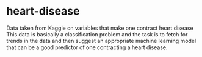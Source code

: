# heart-disease
Data taken from Kaggle on variables that make one contract heart disease
This data is basically a classification problem and the task is to fetch for trends in the data and then suggest an appropriate machine learning model that can be a good predictor of one contracting a heart disease. 
